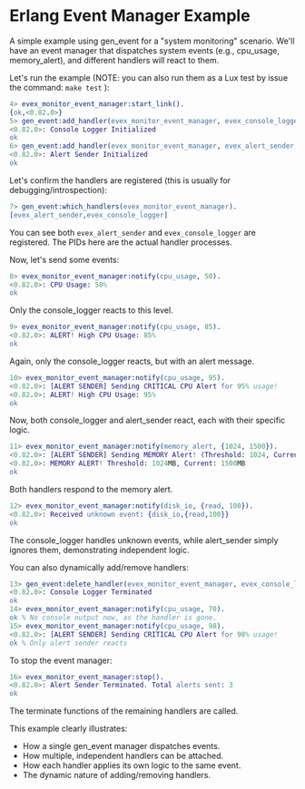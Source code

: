 # Erlang Event Manager Example

A simple example using gen_event for a "system monitoring" scenario.
We'll have an event manager that dispatches system events
(e.g., cpu_usage, memory_alert), and different handlers will react to them.

Let's run the example (NOTE: you can also run them as a Lux test by issue the command: `make test` ):

```erlang
4> evex_monitor_event_manager:start_link().
{ok,<0.82.0>}
5> gen_event:add_handler(evex_monitor_event_manager, evex_console_logger, []).
<0.82.0>: Console Logger Initialized
ok
6> gen_event:add_handler(evex_monitor_event_manager, evex_alert_sender, []).
<0.82.0>: Alert Sender Initialized
ok
```

Let's confirm the handlers are registered (this is usually for debugging/introspection):

```erlang
7> gen_event:which_handlers(evex_monitor_event_manager).
[evex_alert_sender,evex_console_logger]
```

You can see both `evex_alert_sender` and `evex_console_logger` are registered.
The PIDs here are the actual handler processes.

Now, let's send some events:

 ```erlang
8> evex_monitor_event_manager:notify(cpu_usage, 50).
<0.82.0>: CPU Usage: 50%
ok
 ```

Only the console_logger reacts to this level.

```erlang
9> evex_monitor_event_manager:notify(cpu_usage, 85).
<0.82.0>: ALERT! High CPU Usage: 85%
ok
```

Again, only the console_logger reacts, but with an alert message.

```erlang
10> evex_monitor_event_manager:notify(cpu_usage, 95).
<0.82.0>: [ALERT SENDER] Sending CRITICAL CPU Alert for 95% usage!
<0.82.0>: ALERT! High CPU Usage: 95%
ok
```

Now, both console_logger and alert_sender react, each with their specific logic.

 ```erlang
11> evex_monitor_event_manager:notify(memory_alert, {1024, 1500}).
<0.82.0>: [ALERT SENDER] Sending MEMORY Alert! (Threshold: 1024, Current: 1500)
<0.82.0>: MEMORY ALERT! Threshold: 1024MB, Current: 1500MB
ok
 ```

 Both handlers respond to the memory alert.

  ```erlang
12> evex_monitor_event_manager:notify(disk_io, {read, 100}).
<0.82.0>: Received unknown event: {disk_io,{read,100}}
ok
```

The console_logger handles unknown events, while alert_sender simply
ignores them, demonstrating independent logic.

You can also dynamically add/remove handlers:

```erlang
13> gen_event:delete_handler(evex_monitor_event_manager, evex_console_logger, []).
<0.82.0>: Console Logger Terminated
ok
14> evex_monitor_event_manager:notify(cpu_usage, 70).
ok % No console output now, as the handler is gone.
15> evex_monitor_event_manager:notify(cpu_usage, 98).
<0.82.0>: [ALERT SENDER] Sending CRITICAL CPU Alert for 98% usage!
ok % Only alert sender reacts
```

To stop the event manager:

```erlang
16> evex_monitor_event_manager:stop().
<0.82.0>: Alert Sender Terminated. Total alerts sent: 3
ok
```

The terminate functions of the remaining handlers are called.

This example clearly illustrates:

* How a single gen_event manager dispatches events.
* How multiple, independent handlers can be attached.
* How each handler applies its own logic to the same event.
* The dynamic nature of adding/removing handlers.

